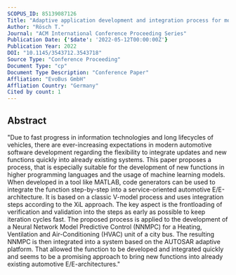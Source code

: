 ```yaml
---
SCOPUS_ID: 85139087126
Title: "Adaptive application development and integration process for modern automotive software"
Author: "Rösch T."
Journal: "ACM International Conference Proceeding Series"
Publication Date: {'$date': '2022-05-12T00:00:00Z'}
Publication Year: 2022
DOI: "10.1145/3543712.3543718"
Source Type: "Conference Proceeding"
Document Type: "cp"
Document Type Description: "Conference Paper"
Affliation: "EvoBus GmbH"
Affliation Country: "Germany"
Cited by count: 1
---
```


## Abstract
"Due to fast progress in information technologies and long lifecycles of vehicles, there are ever-increasing expectations in modern automotive software development regarding the flexibility to integrate updates and new functions quickly into already existing systems. This paper proposes a process, that is especially suitable for the development of new functions in higher programming languages and the usage of machine learning models. When developed in a tool like MATLAB, code generators can be used to integrate the function step-by-step into a service-oriented automotive E/E-architecture. It is based on a classic V-model process and uses integration steps according to the XiL approach. The key aspect is the frontloading of verification and validation into the steps as early as possible to keep iteration cycles fast. The proposed process is applied to the development of a Neural Network Model Predictive Control (NNMPC) for a Heating, Ventilation and Air-Conditioning (HVAC) unit of a city bus. The resulting NNMPC is then integrated into a system based on the AUTOSAR adaptive platform. That allowed the function to be developed and integrated quickly and seems to be a promising approach to bring new functions into already existing automotive E/E-architectures."
